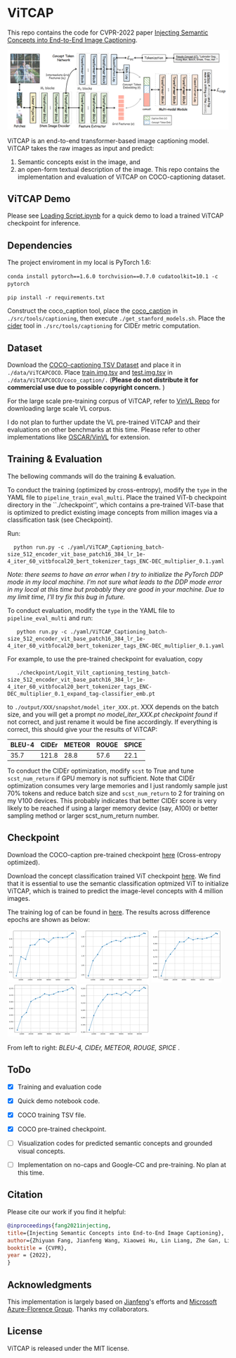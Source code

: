 # ViTCAP

 This repo contains the code for CVPR-2022 paper [Injecting Semantic Concepts into End-to-End Image Captioning](https://arxiv.org/abs/2112.05230).

 <img src="images/ViTCAP.png" width="650"> 

 ViTCAP is an end-to-end transformer-based image captioning model. ViTCAP takes the raw images as input and predict: 
 1. Semantic concepts exist in the image, and 
 2. an open-form textual description of the image. This repo contains the implementation and evaluation of ViTCAP on COCO-captioning dataset.
 
 
 ## ViTCAP Demo
  
  Please see [Loading Script.ipynb](Loading%20Script.ipynb) for a quick demo to load a trained ViTCAP checkpoint for inference.
  
 
 ## Dependencies
  The project enviroment in my local is PyTorch 1.6:
  
  `conda install pytorch==1.6.0 torchvision==0.7.0 cudatoolkit=10.1 -c pytorch`
  
  `pip install -r requirements.txt`
  
  Construct the coco_caption tool, place the [coco_caption](https://seed.blob.core.windows.net/data/data/ViTCAP/coco_caption.zip?sv=2020-10-02&st=2022-05-23T20%3A04%3A29Z&se=2032-05-24T20%3A04%3A00Z&sr=b&sp=r&sig=W9JOoFvwhJwDoInhMmPp9jBEgAdwH%2FAR4ySnos776nw%3D) in `./src/tools/captioning`, then execute `./get_stanford_models.sh`. Place the [cider](https://seed.blob.core.windows.net/data/data/ViTCAP/cider.zip?sv=2020-10-02&st=2022-05-23T20%3A03%3A51Z&se=2032-05-24T20%3A03%3A00Z&sr=b&sp=r&sig=ePb7HVLmleoaNqFKetAIcrIT5RmaerfBM6%2BYL%2FRFs4A%3D) tool in `./src/tools/captioning` for CIDEr metric computation. 

 ## Dataset
  
 Download the [COCO-captioning TSV Dataset](https://seed.blob.core.windows.net/data/data/ViTCAP/ViTCAPCOCO.zip?sv=2020-10-02&st=2022-05-23T20%3A19%3A23Z&se=2032-05-24T20%3A19%3A00Z&sr=b&sp=r&sig=AsSN5kZx3tgZq7sAFsK9JP3e9mjjaKuvKZynpGMUwkY%3D) and place it in `./data/ViTCAPCOCO`. Place [train.img.tsv](https://seed.blob.core.windows.net/data/data/ViTCAP/train.img.tsv?sv=2020-10-02&st=2022-05-23T20%3A26%3A39Z&se=2032-05-24T20%3A26%3A00Z&sr=b&sp=r&sig=3FP1FJ2cHRrkp9JUENeit%2Fwoj%2FlOiChCKGZQTt5p1z8%3D) and [test.img.tsv](https://seed.blob.core.windows.net/data/data/ViTCAP/test.img.tsv?sv=2020-10-02&st=2022-05-23T20%3A26%3A53Z&se=2032-05-24T20%3A26%3A00Z&sr=b&sp=r&sig=%2F1MRp49EgTtvdoD7iiAH9f%2F%2BNqSmx2PD6RPRqCmgXfQ%3D) in ``./data/ViTCAPCOCO/coco_caption/.`` 
 (**Please do not distribute it for commercial use due to possible copyright concern.** )
   
 For the large scale pre-training corpus of ViTCAP, refer to [VinVL Repo](https://github.com/microsoft/Oscar/blob/master/VinVL_DOWNLOAD.md) for downloading large scale VL corpus.
 
 I do not plan to further update the VL pre-trained ViTCAP and their evaluations on other benchmarks at this time. Please refer to other implementations like [OSCAR/VinVL](https://github.com/microsoft/Oscar) for extension.

 ## Training & Evaluation
 The bellowing commands will do the training & evaluation.
 
 To conduct the training (optimized by cross-entropy), modify the `type` in the YAML file to `pipeline_train_eval_multi`. Place the trained ViT-b checkpoint directory in the ``./checkpoint'', which contains a pre-trained ViT-base that is optimized to predict existing image concepts from million images via a classification task (see Checkpoint).
 
 Run:
  ```
    python run.py -c ./yaml/ViTCAP_Captioning_batch-size_512_encoder_vit_base_patch16_384_lr_1e-4_iter_60_vitbfocal20_bert_tokenizer_tags_ENC-DEC_multiplier_0.1.yaml
 ```
 
 <em> Note: there seems to have an error when I try to initialize the PyTorch DDP mode in my local machine. I'm not sure what leads to the DDP mode error in my local at this time but probably they are good in your machine. Due to my limit time, I'll try fix this bug in future. </em>


 To conduct evaluation, modify the `type` in the YAML file to `pipeline_eval_multi` and run:
 
 ```
    python run.py -c ./yaml/ViTCAP_Captioning_batch-size_512_encoder_vit_base_patch16_384_lr_1e-4_iter_60_vitbfocal20_bert_tokenizer_tags_ENC-DEC_multiplier_0.1.yaml
 ```
 
 For example, to use the pre-trained checkpoint for evaluation, copy
 ```
    ./checkpoint/Logit_Vilt_captioning_testing_batch-size_512_encoder_vit_base_patch16_384_lr_1e-4_iter_60_vitbfocal20_bert_tokenizer_tags_ENC-DEC_multiplier_0.1_expand_tag-classifier_emb.pt
 ```
 to `./output/XXX/snapshot/model_iter_XXX.pt`. XXX depends on the batch size, and you will get a prompt <em>no model_iter_XXX.pt checkpoint found</em> if not correct, and just rename it would be fine accordingly.
 If everything is correct, this should give your the results of ViTCAP:
 <center>

BLEU-4 | CIDEr  | METEOR | ROUGE | SPICE |
---------|---------|---------|---------|---------|
35.7  |   121.8 |  28.8  | 57.6 | 22.1

</center>

 To conduct the CIDEr optimization, modify `scst` to True and tune `scst_num_return` if GPU memory is not sufficient. Note that CIDEr optimization consumes very large memories and I just randomly sample just 70% tokens and reduce batch size and `scst_num_return` to 2 for training on my V100 devices. This probably indicates that better CIDEr score is very likely to be reached if using a larger memory device (say, A100) or better sampling method or larger scst_num_return number.
 
 
 ## Checkpoint
 
 Download the COCO-caption pre-trained checkpoint [here](https://seed.blob.core.windows.net/data/data/ViTCAP/checkpoint/Logit_Vilt_captioning_testing_batch-size_512_encoder_vit_base_patch16_384_lr_1e-4_iter_60_vitbfocal20_bert_tokenizer_tags_ENC-DEC_multiplier_0.1_expand_tag-classifier_emb.pt?sv=2020-10-02&st=2022-05-23T19%3A54%3A09Z&se=2032-05-24T19%3A54%3A00Z&sr=b&sp=r&sig=PW1KuGByuW0gZX%2BnEPXF3q1So0wN%2F3s9X7Scr5aZdDU%3D) (Cross-entropy optimized).
 
 Download the concept classification trained ViT checkpoint [here](https://seed.blob.core.windows.net/data/data/ViTCAP/checkpoint/Jacob_Tagger_TaxCCSBUCocoVGCap_B_Vilt_ViT_16_384_20_epoch_lr_5e-5_BS_1024_loss_focal_crop_0.08_bert_category.pt?sv=2020-10-02&st=2022-05-23T19%3A54%3A42Z&se=2032-05-24T19%3A54%3A00Z&sr=b&sp=r&sig=d8%2B8%2Fs7RIT74T7e2wLDq4R0kMYDAwIBhtALNdCWJ0oU%3D). We find that it is essential to use the semantic classification optmized ViT to initialize ViTCAP, which is trained to predict the image-level concepts with 4 million images.
 
 The training log of can be found in [here](https://seed.blob.core.windows.net/data/data/ViTCAP/checkpoint/Logit_Vilt_captioning_testing_batch-size_512_encoder_vit_base_patch16_384_lr_1e-4_iter_60_vitbfocal20_bert_tokenizer_tags_ENC-DEC_multiplier_0.1_expand_tag-classifier_emb.txt?sv=2020-10-02&st=2022-05-23T19%3A53%3A29Z&se=2032-05-24T19%3A53%3A00Z&sr=b&sp=r&sig=r5q48sUjkPuMv7kI%2BEcrK%2BsRDAvRtvXkhhKGRdWYJoM%3D). The results across difference epochs are shown as below:
 
 <img src="images/map_TaxCocoCaption_test_Bleu_4.png" width="160">   <img src="images/map_TaxCocoCaption_test_CIDEr.png" width="160"> 
 <img src="images/map_TaxCocoCaption_test_METEOR.png" width="160">   <img src="images/map_TaxCocoCaption_test_ROUGE_L.png" width="160"> 
 <img src="images/map_TaxCocoCaption_test_SPICE.png" width="160"> 
 
 From left to right: <em> BLEU-4, CIDEr, METEOR, ROUGE, SPICE </em>.
    
 ## ToDo
- [x] Training and evaluation code
- [x] Quick demo notebook code.
- [x] COCO training TSV file.
- [x] COCO pre-trained checkpoint.
- [ ] Visualization codes for predicted semantic concepts and grounded visual concepts.
- [ ] Implementation on no-caps and Google-CC and pre-training. No plan at this time. 
 
 
 ## Citation
  
 Please cite our work if you find it helpful:
  
```bibtex
@inproceedings{fang2021injecting,
title={Injecting Semantic Concepts into End-to-End Image Captioning},
author={Zhiyuan Fang, Jianfeng Wang, Xiaowei Hu, Lin Liang, Zhe Gan, Lijuan Wang, Yezhou Yang, Zicheng Liu},
booktitle = {CVPR},
year = {2022},
}
```

## Acknowledgments
This implementation is largely based on [Jianfeng]()'s efforts and [Microsoft Azure-Florence Group](https://www.microsoft.com/en-us/research/project/project-florence-vl/). Thanks my collaborators.


## License
ViTCAP is released under the MIT license.


